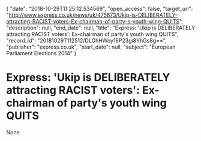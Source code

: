 {
  "date": "2018-10-29T11:25:12.534569", 
  "open_access": false, 
  "target_url": "http://www.express.co.uk/news/uk/475673/Ukip-is-DELIBERATELY-attracting-RACIST-voters-Ex-chairman-of-party-s-youth-wing-QUITS", 
  "description": null, 
  "end_date": null, 
  "title": "Express: 'Ukip is DELIBERATELY attracting RACIST voters': Ex-chairman of party's youth wing QUITS", 
  "record_id": "20181029T112512/DLGhHWoy18P23gi8YhGs8g==", 
  "publisher": "express.co.uk", 
  "start_date": null, 
  "subject": "European Parliament Elections 2014"
}

# Express: 'Ukip is DELIBERATELY attracting RACIST voters': Ex-chairman of party's youth wing QUITS

None